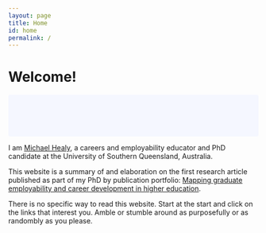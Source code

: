 ```yaml
---
layout: page
title: Home
id: home
permalink: /
---
```


# Welcome! 

<p style="padding: 3em 1em; background: #f5f7ff; border-radius: 4px;">

I am [Michael Healy](www.mojohealy.com), a careers and employability educator and PhD candidate at the University of Southern Queensland, Australia. 

This website is a summary of and elaboration on the first research article published as part of my PhD by publication portfolio: [Mapping graduate employability and career development in higher education](https://www.tandfonline.com/doi/full/10.1080/03075079.2020.1804851). 

There is no specific way to read this website. Start at the start and click on the links that interest you. Amble or stumble around as purposefully or as randombly as you please. 

<style>
  .wrapper {
    max-width: 46em;
  }
</style>
